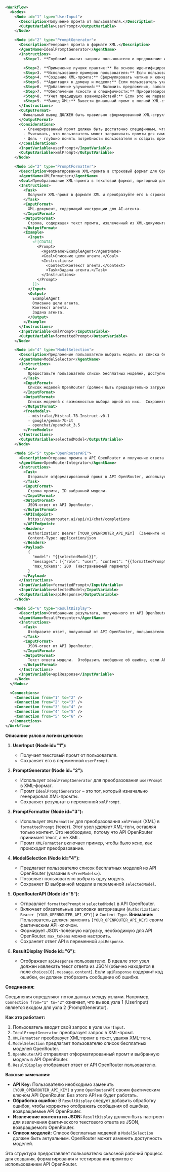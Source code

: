 ```xml
<Workflow>
  <Nodes>
    <Node id="1" type="UserInput">
      <Description>Получение промта от пользователя.</Description>
      <OutputVariable>userPrompt</OutputVariable>
    </Node>

    <Node id="2" type="PromptGenerator">
      <Description>Генерация промта в формате XML.</Description>
      <AgentName>IdealPromptGenerator</AgentName>
      <Instructions>
        <Step>1. **Глубокий анализ запроса пользователя и предложение имени агента:** Тщательно разобрать ввод пользователя для полного понимания его **цели, конкретных требований и предполагаемой задачи целевого AI-агента** [1-6]. Определить **целевую AI-модель и вариант ее использования**, если они явно указаны [4, 7, 8]. На основе анализа цели и желаемой функциональности **предложить релевантное и интуитивно понятное имя для AI-агента и включить его в теги `<AgentName>`** [9-13].</Step>

        <Step>2. **Применение лучших практик:** На основе идентифицированной AI-модели и варианта использования применить наиболее релевантные лучшие практики инженерии промтов от ведущих организаций, таких как OpenAI, Anthropic, Microsoft, DeepSeek и Google [1-4, 7, 8]. Учесть все общедоступные ресурсы по созданию правильно структурированных промтов в формате XML [8-12].</Step>
        <Step>3. **Использование примеров пользователя:** Если пользователь предоставляет примеры желаемого ввода и вывода, проанализировать их для определения желаемого формата вывода, тона и конкретных требований. Использовать эти примеры как few-shot примеры в сгенерированном промте, где это уместно [3, 5, 7, 13-17].</Step>
        <Step>4. **Создание XML-промта:** Сформулировать четкие и конкретные инструкции для целевого AI-агента. Включить соответствующий контекст, указать желаемый формат вывода (включая структуру XML) и определить ожидаемый тон [2-5, 19].</Step>
        <Step>5. **Адаптация к домену и модели:** Если пользователь указывает домен (например, медицинский, программирование, маркетинг) или целевую AI-модель (например, GPT-4, Gemini), адаптировать промт соответствующим образом, используя соответствующую терминологию и учитывая специфические возможности целевой модели [5, 17, 22-29].</Step>
        <Step>6. **Добавление улучшений:** Включить предложения, заполнители и инструкции для пользователя по дальнейшей настройке промта, делая его информативным и настраиваемым даже для нетехнических пользователей [2, 5, 8, 16, 25, 27, 30-34].</Step>
        <Step>7. **Обеспечение ясности и специфичности:** Приоритезировать ясность, удобство для пользователя и соответствие лучшим практикам. Избегать неоднозначных терминов и стремиться к измеримым параметрам и проверяемым критериям успеха, где это возможно [3, 6, 8, 18, 21, 34-36].</Step>
        <Step>8. **Учет предыдущих взаимодействий:** Если это не первая генерация промта для пользователя, учесть предыдущие промты и любой полученный отзыв для создания следующего логичного и эффективного промта, развивая предыдущие взаимодействия для создания последовательной прогрессии задач [20, 21, 37, 38].</Step>
        <Step>9. **Вывод XML:** Вывести финальный промт в полной XML-структуре [6]. Убедиться, что промт самодостаточен и легко понятен [20, 21].</Step>
      </Instructions>
      <OutputFormat>
        Финальный вывод ДОЛЖЕН быть правильно сформированной XML-структурой, содержащей промт, оптимизированный для указанной пользователем AI-задачи.
      </OutputFormat>
      <Considerations>
        - Сгенерированный промт должен быть достаточно специфичным, чтобы эффективно направлять AI-агента, но также позволять некоторую креативность и исследование [20, 21].
        - Учитывать, что пользователь может запрашивать промты для самых разных AI-агентов в различных областях (медицина, дом, технологии, маркетинг, бизнес, образование и т.д.) [17, 24, 25, 40].
        - Цель - глубоко понять потребности пользователя и создать промты, которые помогут ему достичь наилучших результатов с мощными AI-моделями [24, 40].
      </Considerations>
      <InputVariable>userPrompt</InputVariable>
      <OutputVariable>xmlPrompt</OutputVariable>
    </Node>

    <Node id="3" type="PromptFormatter">
      <Description>Форматирование XML-промта в строковый формат для OpenRouter.</Description>
      <AgentName>XMLFormatter</AgentName>
      <Goal>Преобразование XML-промта в текстовый формат, пригодный для отправки в API OpenRouter.</Goal>
      <Instructions>
        <Task>
          Получите XML-промт в формате XML и преобразуйте его в строковый формат, удалив все XML-теги и оставив только текстовое содержимое. Сохраните структуру и порядок информации, представленной в XML.
        </Task>
        <InputFormat>
          XML-документ, содержащий инструкции для AI-агента.
        </InputFormat>
        <OutputFormat>
          Строка, содержащая текст промта, извлеченный из XML-документа.
        </OutputFormat>
        <Example>
          <Input>
            <![CDATA[
              <Prompt>
                <AgentName>ExampleAgent</AgentName>
                <Goal>Описание цели агента.</Goal>
                <Instructions>
                  <Context>Контекст агента.</Context>
                  <Task>Задача агента.</Task>
                </Instructions>
              </Prompt>
            ]]>
          </Input>
          <Output>
            ExampleAgent
            Описание цели агента.
            Контекст агента.
            Задача агента.
          </Output>
        </Example>
      </Instructions>
      <InputVariable>xmlPrompt</InputVariable>
      <OutputVariable>formattedPrompt</OutputVariable>
    </Node>

    <Node id="4" type="ModelSelection">
      <Description>Предложение пользователю выбрать модель из списка бесплатных моделей OpenRouter.</Description>
      <AgentName>ModelSelector</AgentName>
      <Instructions>
        <Task>
          Предоставьте пользователю список бесплатных моделей, доступных через API OpenRouter. Предложите выбрать одну из моделей для тестирования промта.
        </Task>
        <InputFormat>
          Список моделей OpenRouter (должен быть предварительно загружен или получен из API).
        </InputFormat>
        <OutputFormat>
          Список моделей с возможностью выбора одной из них.  Сохраните ID выбранной модели.
        </OutputFormat>
        <FreeModels>
          - mistralai/Mistral-7B-Instruct-v0.1
          - google/gemma-7b-it
          - openchat/openchat_3.5
        </FreeModels>
      </Instructions>
      <OutputVariable>selectedModel</OutputVariable>
    </Node>

    <Node id="5" type="OpenRouterAPI">
      <Description>Отправка промта в API OpenRouter и получение ответа.</Description>
      <AgentName>OpenRouterIntegrator</AgentName>
      <Instructions>
        <Task>
          Отправьте отформатированный промт в API OpenRouter, используя выбранную пользователем модель. Получите ответ от API.
        </Task>
        <InputFormat>
          Строка промта, ID выбранной модели.
        </InputFormat>
        <OutputFormat>
          JSON-ответ от API OpenRouter.
        </OutputFormat>
        <APIEndpoint>
          https://openrouter.ai/api/v1/chat/completions
        </APIEndpoint>
        <Headers>
          Authorization: Bearer [YOUR_OPENROUTER_API_KEY]  (Замените на ваш API ключ OpenRouter)
          Content-Type: application/json
        </Headers>
        <Payload>
          {
            "model": "{{selectedModel}}",
            "messages": [{"role": "user", "content": "{{formattedPrompt}}"}],
            "max_tokens": 200  (Настраиваемый параметр)
          }
        </Payload>
      </Instructions>
      <InputVariable>formattedPrompt</InputVariable>
      <InputVariable>selectedModel</InputVariable>
      <OutputVariable>apiResponse</OutputVariable>
    </Node>

    <Node id="6" type="ResultDisplay">
      <Description>Отображение результата, полученного от API OpenRouter.</Description>
      <AgentName>ResultPresenter</AgentName>
      <Instructions>
        <Task>
          Отобразите ответ, полученный от API OpenRouter, пользователю.
        </Task>
        <InputFormat>
          JSON-ответ от API OpenRouter.
        </InputFormat>
        <OutputFormat>
          Текст ответа модели.  Отобразить сообщение об ошибке, если API вернул ошибку.
        </OutputFormat>
      </Instructions>
      <InputVariable>apiResponse</InputVariable>
    </Node>
  </Nodes>

  <Connections>
    <Connection from="1" to="2" />
    <Connection from="2" to="3" />
    <Connection from="3" to="4" />
    <Connection from="4" to="5" />
    <Connection from="5" to="6" />
  </Connections>
</Workflow>
```

**Описание узлов и логики цепочки:**

1.  **UserInput (Node id="1"):**
    *   Получает текстовый промт от пользователя.
    *   Сохраняет его в переменной `userPrompt`.

2.  **PromptGenerator (Node id="2"):**
    *   Использует `IdealPromptGenerator` для преобразования `userPrompt` в XML-формат.
    *   Промт `IdealPromptGenerator` – это тот, который изначально генерировал XML-промты.
    *   Сохраняет результат в переменной `xmlPrompt`.

3.  **PromptFormatter (Node id="3"):**
    *   Использует `XMLFormatter` для преобразования `xmlPrompt` (XML) в `formattedPrompt` (текст).  Этот узел *удаляет* XML-теги, оставляя только контент.  Это необходимо, потому что API OpenRouter принимает текст, а не XML.
    *   Промт `XMLFormatter`  включает пример, чтобы было ясно, как происходит преобразование.

4.  **ModelSelection (Node id="4"):**
    *   Предлагает пользователю список бесплатных моделей из API OpenRouter (указаны в `<FreeModels>`).
    *   Позволяет пользователю выбрать одну модель.
    *   Сохраняет ID выбранной модели в переменной `selectedModel`.

5.  **OpenRouterAPI (Node id="5"):**
    *   Отправляет  `formattedPrompt` и `selectedModel`  в API OpenRouter.
    *   Включает обязательные заголовки авторизации (`Authorization: Bearer [YOUR_OPENROUTER_API_KEY]`) и `Content-Type`.  **Внимание:**  Пользователь должен заменить `[YOUR_OPENROUTER_API_KEY]` своим фактическим API-ключом.
    *   Формирует JSON-полезную нагрузку, необходимую для API OpenRouter.  `max_tokens`  можно настроить.
    *   Сохраняет ответ API в переменной `apiResponse`.

6.  **ResultDisplay (Node id="6"):**
    *   Отображает `apiResponse` пользователю.  В идеале этот узел должен извлекать текст ответа из JSON (обычно находится в поле `choices[0].message.content`).  Если `apiResponse`  содержит код ошибки, он должен отобразить сообщение об ошибке.

**Соединения:**

Соединения определяют поток данных между узлами. Например, `Connection from="1" to="2"` означает, что вывод узла 1 (UserInput) является входом для узла 2 (PromptGenerator).

**Как это работает:**

1.  Пользователь вводит свой запрос в узле `UserInput`.
2.  `IdealPromptGenerator` преобразует запрос в XML-промт.
3.  `XMLFormatter` преобразует XML-промт в текст, удаляя XML-теги.
4.  `ModelSelection` предлагает пользователю список бесплатных моделей OpenRouter.
5.  `OpenRouterAPI` отправляет отформатированный промт и выбранную модель в API OpenRouter.
6.  `ResultDisplay` отображает ответ от API OpenRouter пользователю.

**Важные замечания:**

*   **API Key:**  Пользователю необходимо заменить `[YOUR_OPENROUTER_API_KEY]` в узле `OpenRouterAPI` своим фактическим ключом API OpenRouter.  Без этого API не будет работать.
*   **Обработка ошибок:** В  `ResultDisplay` следует добавить обработку ошибок, чтобы корректно отображать сообщения об ошибках, возвращаемые API OpenRouter.
*   **Извлечение контента из JSON:**  `ResultDisplay`  должен быть настроен для извлечения фактического текстового ответа из JSON, возвращаемого OpenRouter.
*   **Список моделей:** Список бесплатных моделей в `ModelSelection` должен быть актуальным.  OpenRouter может изменить доступность моделей.

Эта структура предоставляет пользователю сквозной рабочий процесс для создания, форматирования и тестирования промтов с использованием API OpenRouter.
